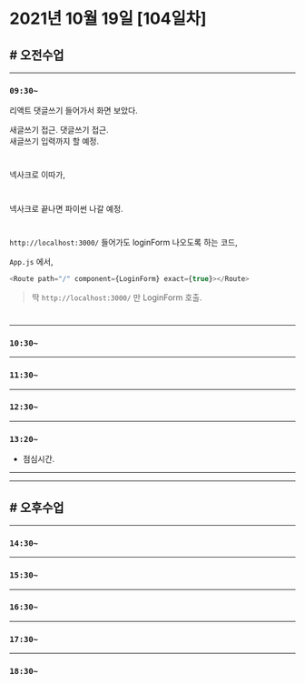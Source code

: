 # 2021년 10월 19일 [104일차]

## # 오전수업
----
### `09:30~`

리액트 댓글쓰기 들어가서 화면 보았다.   

새글쓰기 접근. 댓글쓰기 접근.  
새글쓰기 입력까지 할 예정.   

#

넥사크로 이따가,

#

넥사크로 끝나면 파이썬 나갈 예정.  

#

`http://localhost:3000/` 들어가도 loginForm 나오도록 하는 코드,  

`App.js` 에서,  

```js
<Route path="/" component={LoginForm} exact={true}></Route>
```
> 딱 `http://localhost:3000/` 만 LoginForm 호출.  

#










----
### `10:30~`








----
### `11:30~`








----
### `12:30~`








----
### `13:20~`

  - 점심시간.

---
---

## # 오후수업

---
### `14:30~`










---
### `15:30~`









----
### `16:30~`








----
### `17:30~`








----
### `18:30~`
